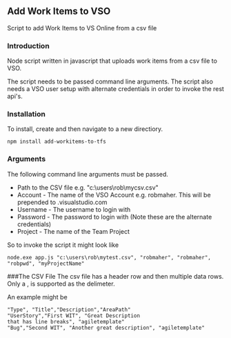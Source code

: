 ﻿## Add Work Items to VSO
Script to add Work Items to VS Online from a csv file

### Introduction

Node script written in javascript that uploads work items from a csv file to VSO.

The script needs to be passed command line arguments.  The script also needs a VSO user setup with alternate credentials in order to invoke the rest api's.

### Installation

To install, create and then navigate to a new directiory.

```
npm install add-workitems-to-tfs
```

### Arguments
The following command line arguments must be passed.

+ Path to the CSV file e.g. "c:\users\rob\mycsv.csv"
+ Account - The name of the VSO Account e.g. robmaher.  This will be prepended to .visualstudio.com
+ Username - The username to login with
+ Password - The password to login with (Note these are the alternate credentials)
+ Project - The name of the Team Project

So to invoke the script it might look like

```
node.exe app.js "c:\users\rob\mytest.csv", "robmaher", "robmaher", "robpwd", "myProjectName"
```
###The CSV File
The csv file has a header row and then multiple data rows.  Only a , is supported as the delimeter.

An example might be

```
"Type", "Title","Description","AreaPath"
"UserStory","First WIT", "Great Description
that has line breaks", "agiletemplate"
"Bug","Second WIT", "Another great description", "agiletemplate"
```
